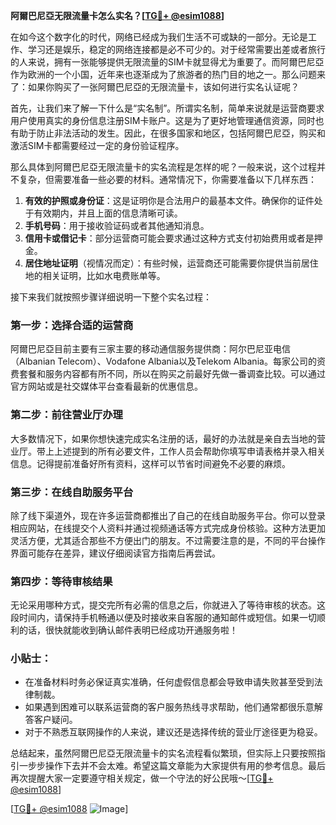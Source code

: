 **阿爾巴尼亞无限流量卡怎么实名？[[TG💪+ @esim1088](https://t.me/s/esim1088)]**

在如今这个数字化的时代，网络已经成为我们生活不可或缺的一部分。无论是工作、学习还是娱乐，稳定的网络连接都是必不可少的。对于经常需要出差或者旅行的人来说，拥有一张能够提供无限流量的SIM卡就显得尤为重要了。而阿爾巴尼亞作为欧洲的一个小国，近年来也逐渐成为了旅游者的热门目的地之一。那么问题来了：如果你购买了一张阿爾巴尼亞的无限流量卡，该如何进行实名认证呢？

首先，让我们来了解一下什么是“实名制”。所谓实名制，简单来说就是运营商要求用户使用真实的身份信息注册SIM卡账户。这是为了更好地管理通信资源，同时也有助于防止非法活动的发生。因此，在很多国家和地区，包括阿爾巴尼亞，购买和激活SIM卡都需要经过一定的身份验证程序。

那么具体到阿爾巴尼亞无限流量卡的实名流程是怎样的呢？一般来说，这个过程并不复杂，但需要准备一些必要的材料。通常情况下，你需要准备以下几样东西：

1. **有效的护照或身份证**：这是证明你是合法用户的最基本文件。确保你的证件处于有效期内，并且上面的信息清晰可读。
2. **手机号码**：用于接收验证码或者其他通知消息。
3. **信用卡或借记卡**：部分运营商可能会要求通过这种方式支付初始费用或者是押金。
4. **居住地址证明**（视情况而定）：有些时候，运营商还可能需要你提供当前居住地的相关证明，比如水电费账单等。

接下来我们就按照步骤详细说明一下整个实名过程：

### 第一步：选择合适的运营商

阿爾巴尼亞目前主要有三家主要的移动通信服务提供商：阿尔巴尼亚电信（Albanian Telecom）、Vodafone Albania以及Telekom Albania。每家公司的资费套餐和服务内容都有所不同，所以在购买之前最好先做一番调查比较。可以通过官方网站或是社交媒体平台查看最新的优惠信息。

### 第二步：前往营业厅办理

大多数情况下，如果你想快速完成实名注册的话，最好的办法就是亲自去当地的营业厅。带上上述提到的所有必要文件，工作人员会帮助你填写申请表格并录入相关信息。记得提前准备好所有资料，这样可以节省时间避免不必要的麻烦。

### 第三步：在线自助服务平台

除了线下渠道外，现在许多运营商都推出了自己的在线自助服务平台。你可以登录相应网站，在线提交个人资料并通过视频通话等方式完成身份核验。这种方法更加灵活方便，尤其适合那些不方便出门的朋友。不过需要注意的是，不同的平台操作界面可能存在差异，建议仔细阅读官方指南后再尝试。

### 第四步：等待审核结果

无论采用哪种方式，提交完所有必需的信息之后，你就进入了等待审核的状态。这段时间内，请保持手机畅通以便及时接收来自客服的通知邮件或短信。如果一切顺利的话，很快就能收到确认邮件表明已经成功开通服务啦！

### 小贴士：
- 在准备材料时务必保证真实准确，任何虚假信息都会导致申请失败甚至受到法律制裁。
- 如果遇到困难可以联系运营商的客户服务热线寻求帮助，他们通常都很乐意解答客户疑问。
- 对于不熟悉互联网操作的人来说，建议还是选择传统的营业厅途径更为稳妥。

总结起来，虽然阿爾巴尼亞无限流量卡的实名流程看似繁琐，但实际上只要按照指引一步步操作下去并不会太难。希望这篇文章能为大家提供有用的参考信息。最后再次提醒大家一定要遵守相关规定，做一个守法的好公民哦～[[TG💪+ @esim1088](https://t.me/s/esim1088)]

[[TG💪+ @esim1088](https://t.me/s/esim1088) ![Image](https://i.postimg.cc/4NQfJmqS/Snipaste-2025-05-13-00-14-12.png)]